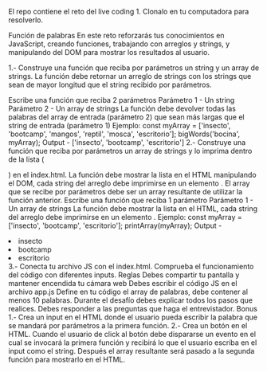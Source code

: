El repo contiene el reto del live coding 1. Clonalo en tu computadora para resolverlo.

Función de palabras
En este reto reforzarás tus conocimientos en JavaScript, creando funciones, trabajando con arreglos y strings, y manipulando del DOM para mostrar los resultados al usuario.

1.- Construye una función que reciba por parámetros un string y un array de strings. La función debe retornar un arreglo de strings con los strings que sean de mayor longitud que el string recibido por parámetros.

Escribe una función que reciba 2 parámetros
Parámetro 1 - Un string
Parámetro 2 - Un array de strings
La función debe devolver todas las palabras del array de entrada (parámetro 2) que sean más largas que el string de entrada (parámetro 1)
Ejemplo:
const myArray = ['insecto', 'bootcamp', 'mangos', 'reptil', 'mosca', 'escritorio'];
bigWords('bocina', myArray);
Output - ['insecto', 'bootcamp', 'escritorio']
2.- Construye una función que reciba por parámetros un array de strings y lo imprima dentro de la lista (

) en el index.html. La función debe mostrar la lista en el HTML manipulando el DOM, cada string del arreglo debe imprimirse en un elemento
. El array que se recibe por parámetros debe ser un array resultante de utilizar la función anterior.
Escribe una función que reciba 1 parámetro
Parámetro 1 - Un array de strings
La función debe mostrar la lista en el HTML, cada string del arreglo debe imprimirse en un elemento
.
Ejemplo:
const myArray = ['insecto', 'bootcamp', 'escritorio'];
printArray(myArray);
Output - <li>insecto</li> <li>bootcamp</li> <li>escritorio</li>  3.- Conecta tu archivo JS con el index.html. Comprueba el funcionamiento del código con diferentes inputs.
Reglas
Debes compartir tu pantalla y mantener encendida tu cámara web
Debes escribir el código JS en el archivo app.js
Define en tu código el array de palabras, debe contener al menos 10 palabras.
Durante el desafío debes explicar todos los pasos que realices.
Debes responder a las preguntas que haga el entrevistador.
Bonus
1.- Crea un input en el HTML donde el usuario pueda escribir la palabra que se mandará por parámetros a la primera función. 2.- Crea un botón en el HTML. Cuando el usuario de click al botón debe dispararse un evento en el cual se invocará la primera función y recibirá lo que el usuario escriba en el input como el string. Después el array resultante será pasado a la segunda función para mostrarlo en el HTML.